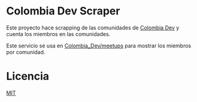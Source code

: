 # Colombia Dev Scraper

Este proyecto hace scrapping de las comunidades de [Colombia Dev](http://colombia-dev.org/) y cuenta los miembros en las comunidades.

Este servicio se usa en [Colombia_Dev/meetups](http://colombia-dev.org/meetups) para mostrar los miembros por comunidad.

# Licencia

[MIT](https://opensource.org/licenses/MIT)